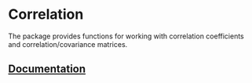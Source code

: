 # Correlation

The package provides functions for working with correlation coefficients and
correlation/covariance matrices.

## [Documentation][doc]

[doc]: http://godoc.org/github.com/ready-steady/stats/corr
